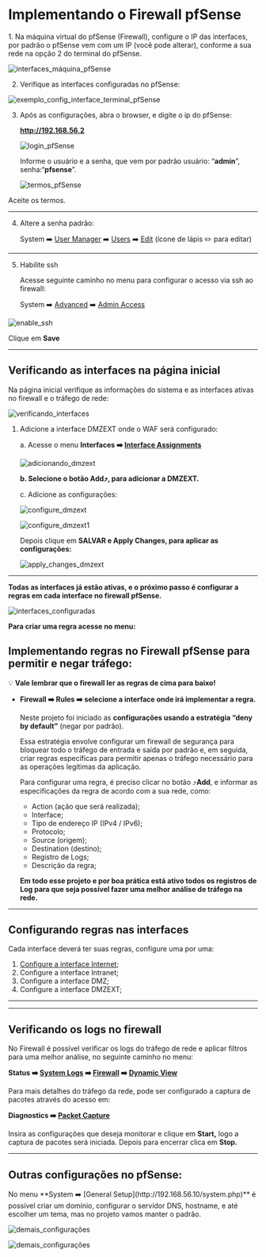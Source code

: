 <h1>Implementando o Firewall pfSense</h1>
1. Na máquina virtual do pfSense (Firewall), configure o IP das interfaces, por padrão o pfSense vem com um IP  (você pode alterar), conforme a sua rede na opção 2 do terminal do pfSense. 
 

![interfaces_máquina_pfSense](https://github.com/biancagomesalves/projeto_2_rede_firewall_WAF_SIEM/blob/7dcaeb101b06428af1c3831245cbf3c6458aa5eb/imagens/configurando_ambiente_img/interfaces_pfSense_config.png)

2. Verifique as interfaces configuradas no pfSense:

![exemplo_config_interface_terminal_pfSense](https://github.com/biancagomesalves/projeto_2_rede_firewall_WAF_SIEM/blob/7dcaeb101b06428af1c3831245cbf3c6458aa5eb/imagens/configurando_ambiente_img/interfaces_exemplo_config_pfSense.png)

3. Após as configurações, abra o browser, e digite o ip do pfSense: 
    
    **http://192.168.56.2**
    
    ![login_pfSense](https://github.com/biancagomesalves/projeto_2_rede_firewall_WAF_SIEM/blob/7dcaeb101b06428af1c3831245cbf3c6458aa5eb/imagens/configurando_ambiente_img/login_pfSense.png)
    
    Informe o usuário e a senha, que vem por padrão usuário: “**admin**”, senha:“**pfsense**”.
    
    ![termos_pfSense](https://github.com/biancagomesalves/projeto_2_rede_firewall_WAF_SIEM/blob/7dcaeb101b06428af1c3831245cbf3c6458aa5eb/imagens/configurando_ambiente_img/termos_pfSense.png)
    
Aceite os termos. 

 ---
4. Altere a senha padrão: 
    
    System ➡️ [User Manager](http://192.168.56.2/system_usermanager.php) ➡️  [Users](http://192.168.56.2/system_usermanager.php) ➡️ [Edit](http://192.168.56.10/system_usermanager.php?act=edit&userid=0) (ícone de lápis ✏️ para editar)
   
---    

5. Habilite ssh

    Acesse seguinte caminho no menu para configurar o acesso via ssh ao firewall: 

    System ➡️ [Advanced](http://192.168.56.2/system_advanced_admin.php) ➡️ [Admin Access](http://192.168.56.2/system_advanced_admin.php)

![enable_ssh](https://github.com/biancagomesalves/projeto_2_rede_firewall_WAF_SIEM/blob/7dcaeb101b06428af1c3831245cbf3c6458aa5eb/imagens/configurando_ambiente_img/enable_ssh_pfSense.png)

Clique em **Save**

---


<h2>Verificando as interfaces na página inicial</h2>

Na página inicial verifique as informações do sistema e as interfaces ativas no firewall e o tráfego de rede: 

![verificando_interfaces](https://github.com/biancagomesalves/projeto_2_rede_firewall_WAF_SIEM/blob/7dcaeb101b06428af1c3831245cbf3c6458aa5eb/imagens/configurando_ambiente_img/visualizar_interfaces_pfSense.png)

1. Adicione a interface DMZEXT onde o WAF será configurado: 

   a. Acesse o menu **Interfaces ➡️ [Interface Assignments](http://192.168.56.2/interfaces_assign.php)**
    
    ![adicionando_dmzext](https://github.com/biancagomesalves/projeto_2_rede_firewall_WAF_SIEM/blob/7dcaeb101b06428af1c3831245cbf3c6458aa5eb/imagens/configurando_ambiente_img/add_interface_dmzext.png)
    
    **b. Selecione o botão Add⤴️, para adicionar a DMZEXT.** 
    
    c. Adicione as configurações: 
    
    ![configure_dmzext](https://github.com/biancagomesalves/projeto_2_rede_firewall_WAF_SIEM/blob/7dcaeb101b06428af1c3831245cbf3c6458aa5eb/imagens/configurando_ambiente_img/configure_dmext_pfSense.png)
    
    ![configure_dmzext1](https://github.com/biancagomesalves/projeto_2_rede_firewall_WAF_SIEM/blob/7dcaeb101b06428af1c3831245cbf3c6458aa5eb/imagens/configurando_ambiente_img/configure_dmext_pfSense%202.png)
    
    Depois clique em **SALVAR e Apply Changes, para aplicar as configurações:**
    
    ![apply_changes_dmzext](https://github.com/biancagomesalves/projeto_2_rede_firewall_WAF_SIEM/blob/7dcaeb101b06428af1c3831245cbf3c6458aa5eb/imagens/configurando_ambiente_img/configure_dmext_pfSense%20apply_changes.png)
    
--- 

**Todas as interfaces já estão ativas, e o próximo passo é configurar a regras em cada interface no firewall pfSense.**

![interfaces_configuradas](https://github.com/biancagomesalves/projeto_2_rede_firewall_WAF_SIEM/blob/7dcaeb101b06428af1c3831245cbf3c6458aa5eb/imagens/configurando_ambiente_img/todas_interfaces_pfSense.png)

**Para criar uma regra acesse no menu:**
<h2>Implementando regras no Firewall pfSense para permitir e negar tráfego:</h2>    
<div>
    <aside>
    💡 <b>Vale lembrar que o firewall ler as regras de cima para baixo!</b>
    </aside>
 </div> 

 - **Firewall ➡️ Rules ➡️ selecione a interface onde irá implementar a regra.** 
    
   Neste projeto foi iniciado as **configurações usando a estratégia “deny by default”** (negar por padrão).

   Essa estratégia envolve configurar um firewall de segurança para bloquear todo o tráfego de entrada e saída por padrão e, em seguida, criar regras específicas para permitir apenas o tráfego necessário para as operações legítimas da aplicação.
    
   Para configurar uma regra, é preciso clicar no botão ⤴️**Add**, e informar as especificações da regra de acordo com a sua rede, como:
   
   - Action  (ação que será realizada);
   - Interface;
   - Tipo de endereço IP (IPv4 / IPv6);
   - Protocolo;
   - Source (origem);
   - Destination (destino);
   - Registro de Logs;
   - Descrição da regra;
    
   **Em todo esse projeto e por boa prática está ativo todos os registros de Log para que seja possível fazer uma melhor análise de tráfego na rede.** 

----
<h2>Configurando regras nas interfaces</h2>

Cada interface deverá ter suas regras, configure uma por uma: 
  1. [Configure a interface Internet](https://github.com/biancagomesalves/projeto_2_rede_firewall_WAF_SIEM/blob/800c1a16a2f64ad10fb5efa5aa40dbcacaa6ec94/implementa%C3%A7%C3%A3o_Firewall_pfSense/configurando_interfaces/interface_internet.md); 
  2. Configure a interface Intranet; 
  3. Configure a interface DMZ; 
  4. Configure a interface DMZEXT;


----



----
 <h2>Verificando os logs no firewall</h2>
    
   No Firewall é possível verificar os logs do tráfego de rede e aplicar filtros para uma melhor análise, no seguinte caminho no menu:
    
   **Status ➡️ [System Logs](http://192.168.56.10/status_logs.php) ➡️ [Firewall](http://192.168.56.10/status_logs_filter.php) ➡️ [Dynamic View](http://192.168.56.10/status_logs_filter_dynamic.php?logfile=filter&view=dynamic)**
    
   Para mais detalhes do tráfego da rede, pode ser configurado a captura de pacotes através do acesso em: 
   
   **Diagnostics ➡️ [Packet Capture](http://192.168.56.10/diag_packet_capture.php)**
   
   Insira as configurações que deseja monitorar e clique em **Start,** logo a captura de pacotes será iniciada. Depois para encerrar clica em **Stop.** 

----

<h2>Outras configurações no pfSense:</h2>
 No menu **System ➡️ [General Setup](http://192.168.56.10/system.php)** é possível criar um domínio, configurar o servidor DNS, hostname, e até escolher um  tema, mas no projeto vamos manter o padrão.

  ![demais_configurações](https://github.com/biancagomesalves/projeto_2_rede_firewall_WAF_SIEM/blob/7dcaeb101b06428af1c3831245cbf3c6458aa5eb/imagens/configurando_ambiente_img/demais_configura%C3%A7%C3%B5es_pfSense.png)

  ![demais_configurações](https://github.com/biancagomesalves/projeto_2_rede_firewall_WAF_SIEM/blob/7dcaeb101b06428af1c3831245cbf3c6458aa5eb/imagens/configurando_ambiente_img/demais_configura%C3%A7%C3%B5es_pfSense%202.png)
    
